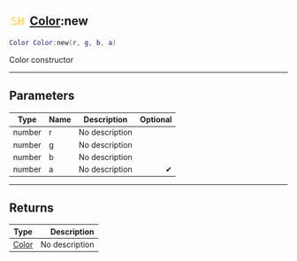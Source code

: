 ## <img src="../../.gitbook/assets/shared.png" width="32" height="32" /> [Color](../color/README.md):new

```lua
Color Color:new(r, g, b, a)
```

Color constructor<br>

-----------------
## Parameters

| Type   | Name | Description | Optional |
| ------ | ---- | ----------- | -------: |
| number | r | No description |  |
| number | g | No description |  |
| number | b | No description |  |
| number | a | No description | ✔ |

-----------------
## Returns

| Type   | Description |
| ------ | ----------: |
| [Color](../color/README.md) | No description |
